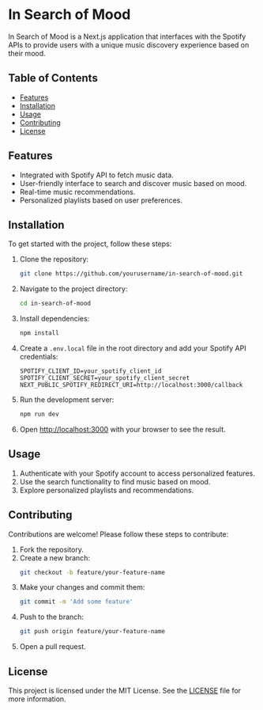 # In Search of Mood

In Search of Mood is a Next.js application that interfaces with the Spotify APIs to provide users with a unique music discovery experience based on their mood.

## Table of Contents
- [Features](#features)
- [Installation](#installation)
- [Usage](#usage)
- [Contributing](#contributing)
- [License](#license)

## Features
- Integrated with Spotify API to fetch music data.
- User-friendly interface to search and discover music based on mood.
- Real-time music recommendations.
- Personalized playlists based on user preferences.

## Installation

To get started with the project, follow these steps:

1. Clone the repository:
    ```sh
    git clone https://github.com/yourusername/in-search-of-mood.git
    ```
2. Navigate to the project directory:
    ```sh
    cd in-search-of-mood
    ```
3. Install dependencies:
    ```sh
    npm install
    ```
4. Create a `.env.local` file in the root directory and add your Spotify API credentials:
    ```env
    SPOTIFY_CLIENT_ID=your_spotify_client_id
    SPOTIFY_CLIENT_SECRET=your_spotify_client_secret
    NEXT_PUBLIC_SPOTIFY_REDIRECT_URI=http://localhost:3000/callback
    ```
5. Run the development server:
    ```sh
    npm run dev
    ```
6. Open [http://localhost:3000](http://localhost:3000) with your browser to see the result.

## Usage

1. Authenticate with your Spotify account to access personalized features.
2. Use the search functionality to find music based on mood.
3. Explore personalized playlists and recommendations.

## Contributing

Contributions are welcome! Please follow these steps to contribute:

1. Fork the repository.
2. Create a new branch:
    ```sh
    git checkout -b feature/your-feature-name
    ```
3. Make your changes and commit them:
    ```sh
    git commit -m 'Add some feature'
    ```
4. Push to the branch:
    ```sh
    git push origin feature/your-feature-name
    ```
5. Open a pull request.

## License

This project is licensed under the MIT License. See the [LICENSE](LICENSE) file for more information.